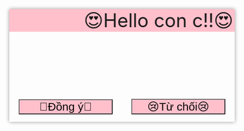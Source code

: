 <!DOCTYPE html>
<html lang="en">
<head>
    <meta charset="UTF-8">
    <meta http-equiv="X-UA-Compatible" content="IE=edge">
    <meta name="viewport" content="width=device-width, initial-scale=1.0">
    <title>JS</title>
</head>
<script>
    function bam(){
        document.getElementById("love").style.display = "block";
        document.getElementById("clc").style.display="none";
        document.getElementById("clcc").style.display="none";
    }

    
    function re_chuot(obj){
        obj.innerHTML = "💖Đồng ý💖"
    }

    function re_chuot1(obj){
        obj.innerHTML = "😢Từ chối😢"
    }
</script>
<style>
    .love{
        color: purple;
        display: none;
        font-size: 50px;
        margin-top: 50px;
        margin-left: 15%;
    }
    .body{
        margin: auto;
        margin-top: 200px;
        width: 600px;
        height: 300px;
        box-shadow: rgba(0, 0, 0, 0.4) 0px 0px 10px;
        position: relative;
        background-image: url(/img/nen.jpg);
    }
    .click{
        width: 250px;
        box-shadow: rgba(0, 0, 0, 0.4) 0px 0px 10px;
        /* margin-top: 20%; */
        
    }
    .but{
        font-size: 30px;width: 200px;background-color: pink; color: black;
        position: absolute;
        bottom: 20px;
    }
    button:hover{
        color: black;
        background-color: whitesmoke;
    }
    .container{
        display: flex;
        justify-content: space-around;
    }
</style>
<body background="/img/vlt.png" style="background-size: cover;">
    <audio autoplay src="./audio/audio1.mp3" ></audio>
    <div class="body">
        <marquee width="100%" behavior="alternate" bgcolor="pink" style="font-size: 50px;">😍Hello con c!!😍</marquee>
        <div class="container">
            <div id="clc" class="click"><button onclick="bam()" class="but" style=" width: 250px;">💖Đồng ý💖</button></div>
            <div id="clcc" class="click"><button onclick="bam()" onmouseover="re_chuot(this)" onmouseout="re_chuot1(this)" class="but" style=" width: 250px;">😢Từ chối😢</button></div>
        </div>
        <div id="love" class="love">Cai l!😍❤❤🤣</div>
    </div>
</body>
</html>
